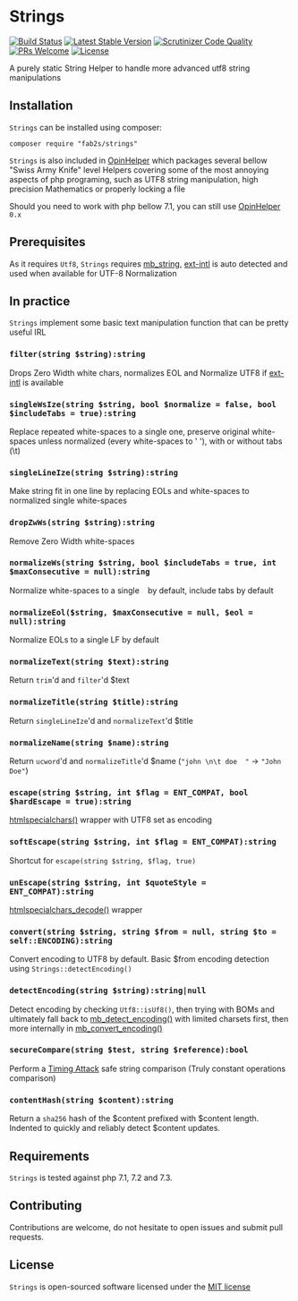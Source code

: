 # Strings

[![Build Status](https://travis-ci.org/fab2s/Strings.svg?branch=master)](https://travis-ci.org/fab2s/Strings) [![Latest Stable Version](https://poser.pugx.org/fab2s/strings/v/stable)](https://packagist.org/packages/fab2s/strings) [![Scrutinizer Code Quality](https://scrutinizer-ci.com/g/fab2s/strings/badges/quality-score.png?b=master)](https://scrutinizer-ci.com/g/fab2s/Strings/?branch=master) [![PRs Welcome](https://img.shields.io/badge/PRs-welcome-brightgreen.svg?style=flat)](http://makeapullrequest.com) [![License](https://poser.pugx.org/fab2s/strings/license)](https://packagist.org/packages/fab2s/strings)

A purely static String Helper to handle more advanced utf8 string manipulations

## Installation

`Strings` can be installed using composer:

```
composer require "fab2s/strings"
```

`Strings` is also included in [OpinHelper](https://github.com/fab2s/OpinHelpers) which packages several bellow "Swiss Army Knife" level Helpers covering some of the most annoying aspects of php programing, such as UTF8 string manipulation, high precision Mathematics or properly locking a file

Should you need to work with php bellow 7.1, you can still use [OpinHelper](https://github.com/fab2s/OpinHelpers) `0.x`

## Prerequisites

As it requires `Utf8`, `Strings` requires [mb_string](https://php.net/mb_string), [ext-intl](https://php.net/intl) is auto detected and used when available for UTF-8 Normalization

## In practice

`Strings` implement some basic text manipulation function that can be pretty useful IRL


### `filter(string $string):string` 

Drops Zero Width white chars, normalizes EOL and Normalize UTF8 if [ext-intl](https://php.net/intl) is available

### `singleWsIze(string $string, bool $normalize = false, bool $includeTabs = true):string` 

Replace repeated white-spaces to a single one, preserve original white-spaces unless normalized (every white-spaces to ' '), with or without tabs (\t)

### `singleLineIze(string $string):string` 

Make string fit in one line by replacing EOLs and white-spaces to normalized single white-spaces

### `dropZwWs(string $string):string` 

Remove Zero Width white-spaces 

### `normalizeWs(string $string, bool $includeTabs = true, int $maxConsecutive = null):string` 

Normalize white-spaces to a single ` ` by default, include tabs by default

### `normalizeEol($string, $maxConsecutive = null, $eol = null):string` 

Normalize EOLs to a single LF by default

### `normalizeText(string $text):string` 

Return `trim`'d and `filter`'d $text 

### `normalizeTitle(string $title):string` 

Return `singleLineIze`'d and `normalizeText`'d $title

### `normalizeName(string $name):string` 

Return `ucword`'d and `normalizeTitle`'d $name (`"john \n\t doe  "` -> `"John Doe"`) 

### `escape(string $string, int $flag = ENT_COMPAT, bool $hardEscape = true):string` 

[htmlspecialchars()](https://php.net/htmlspecialchars) wrapper with UTF8 set as encoding

### `softEscape(string $string, int $flag = ENT_COMPAT):string` 

Shortcut for `escape(string $string, $flag, true)`

### `unEscape(string $string, int $quoteStyle = ENT_COMPAT):string` 

[htmlspecialchars_decode()](https://php.net/htmlspecialchars_decode) wrapper 

### `convert(string $string, string $from = null, string $to = self::ENCODING):string` 

Convert encoding to UTF8 by default. Basic $from encoding detection using `Strings::detectEncoding()`

### `detectEncoding(string $string):string|null` 

Detect encoding by checking `Utf8::isUf8()`, then trying with BOMs and ultimately fall back to [mb_detect_encoding()](https://php.net/mb_detect_encoding) with limited charsets first, then more internally in [mb_convert_encoding()](https://php.net/mb_convert_encoding) 

### `secureCompare(string $test, string $reference):bool` 

Perform a [Timing Attack](https://en.wikipedia.org/wiki/Timing_attack) safe string comparison (Truly constant operations comparison)

### `contentHash(string $content):string` 

Return a `sha256` hash of the $content prefixed with $content length. Indented to quickly and reliably detect $content updates.

## Requirements

`Strings` is tested against php 7.1, 7.2 and 7.3.

## Contributing

Contributions are welcome, do not hesitate to open issues and submit pull requests.

## License

`Strings` is open-sourced software licensed under the [MIT license](https://opensource.org/licenses/MIT)
